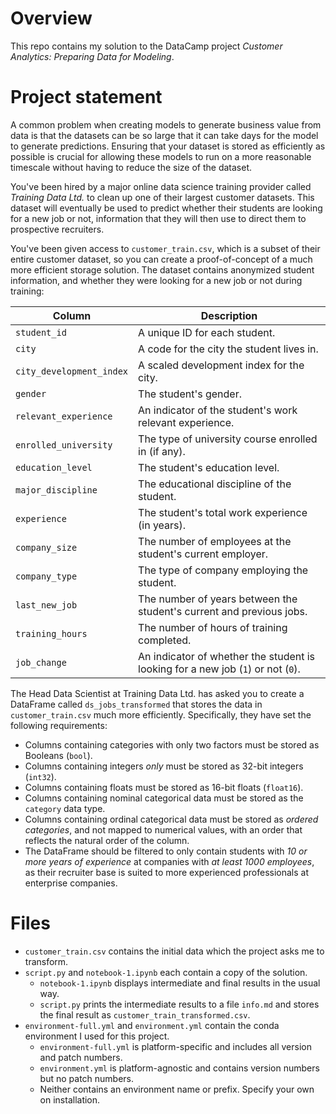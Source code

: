 
# Overview
This repo contains my solution to the DataCamp project *Customer Analytics: Preparing Data for Modeling*.
# Project statement
A common problem when creating models to generate business value from data is that the datasets can be so large that it can take days for the model to generate predictions. Ensuring that your dataset is stored as efficiently as possible is crucial for allowing these models to run on a more reasonable timescale without having to reduce the size of the dataset.

You've been hired by a major online data science training provider called *Training Data Ltd.* to clean up one of their largest customer datasets. This dataset will eventually be used to predict whether their students are looking for a new job or not, information that they will then use to direct them to prospective recruiters.

You've been given access to `customer_train.csv`, which is a subset of their entire customer dataset, so you can create a proof-of-concept of a much more efficient storage solution. The dataset contains anonymized student information, and whether they were looking for a new job or not during training:

| Column                   | Description                                                                      |
|------------------------- |--------------------------------------------------------------------------------- |
| `student_id`             | A unique ID for each student.                                                    |
| `city`                   | A code for the city the student lives in.                                        |
| `city_development_index` | A scaled development index for the city.                                         |
| `gender`                 | The student's gender.                                                            |
| `relevant_experience`    | An indicator of the student's work relevant experience.                          |
| `enrolled_university`    | The type of university course enrolled in (if any).                              |
| `education_level`        | The student's education level.                                                   |
| `major_discipline`       | The educational discipline of the student.                                       |
| `experience`             | The student's total work experience (in years).                                  |
| `company_size`           | The number of employees at the student's current employer.                       |
| `company_type`           | The type of company employing the student.                                       |
| `last_new_job`           | The number of years between the student's current and previous jobs.             |
| `training_hours`         | The number of hours of training completed.                                       |
| `job_change`             | An indicator of whether the student is looking for a new job (`1`) or not (`0`). |

The Head Data Scientist at Training Data Ltd. has asked you to create a DataFrame called `ds_jobs_transformed` that stores the data in `customer_train.csv` much more efficiently. Specifically, they have set the following requirements:

- Columns containing categories with only two factors must be stored as Booleans (`bool`).
- Columns containing integers *only* must be stored as 32-bit integers (`int32`).
- Columns containing floats must be stored as 16-bit floats (`float16`).
- Columns containing nominal categorical data must be stored as the `category` data type.
- Columns containing ordinal categorical data must be stored as *ordered categories*, and not mapped to numerical values, with an order that reflects the natural order of the column.
- The DataFrame should be filtered to only contain students with *10 or more years of experience* at companies with *at least 1000 employees*, as their recruiter base is suited to more experienced professionals at enterprise companies.

# Files
- `customer_train.csv` contains the initial data which the project asks me to transform.
- `script.py` and `notebook-1.ipynb` each contain a copy of the solution.
  - `notebook-1.ipynb` displays intermediate and final results in the usual way.
  - `script.py` prints the intermediate results to a file `info.md` and stores the final result as `customer_train_transformed.csv`.
- `environment-full.yml` and `environment.yml` contain the conda environment I used for this project.
  - `environment-full.yml` is platform-specific and includes all version and patch numbers.
  - `environment.yml` is platform-agnostic and contains version numbers but no patch numbers.
  - Neither contains an environment name or prefix. Specify your own on installation.